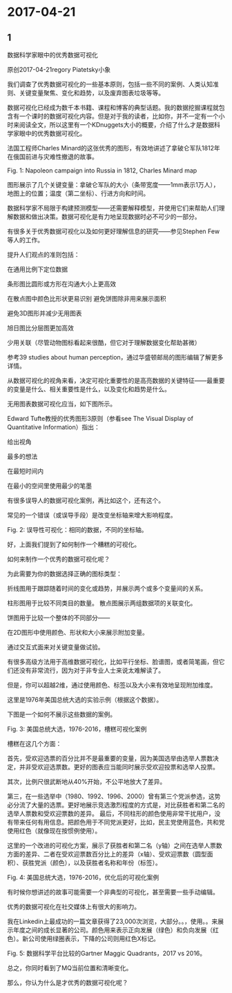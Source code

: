 # 2017-04-21

## 1

数据科学家眼中的优秀数据可视化

原创2017-04-21regory Piatetsky小象

我们调查了优秀数据可视化的一些基本原则，包括一些不同的案例、人类认知准则、关键变量聚焦、变化和趋势，以及废弃图表垃圾等等。

数据可视化已经成为数千本书籍、课程和博客的典型话题。我的数据挖掘课程就包含有一个课时的数据可视化内容。但是对于我的读者，比如你，并不一定有一个小时来阅读全文，所以这里有一个KDnuggets大小的概要，介绍了什么才是数据科学家眼中的优秀数据可视化。

法国工程师Charles Minard的这张优秀的图形，有效地讲述了拿破仑军队1812年在俄国前进与灾难性撤退的故事。

Fig. 1: Napoleon campaign into Russia in 1812, Charles Minard map

图形展示了几个关键变量：拿破仑军队的大小（条带宽度——1mm表示1万人），地图上的位置；温度（第二坐标）、行进方向和时间。

数据科学家不局限于构建预测模型——还需要解释模型，并使用它们来帮助人们理解数据和做出决策。数据可视化是有力地呈现数据时必不可少的一部分。

有很多关于优秀数据可视化以及如何更好理解信息的研究——参见Stephen Few等人的工作。

提升人们观点的准则包括：

在通用比例下定位数据

条形图比圆形或方形在沟通大小上更高效

在散点图中颜色比形状更易识别 避免饼图除非用来展示面积

避免3D图形并减少无用图表

旭日图比分层图更加高效

少用关联（尽管动物图标看起来很酷，但它对于理解数据变化帮助甚微）

参考39 studies about human perception，通过华盛顿邮局的图形编辑了解更多详情。

从数据可视化的视角来看，决定可视化重要性的是高亮数据的关键特征——最重要的变量是什么、相关重要性是什么，以及变化和趋势是什么。

无用图表数据可视化应当，如下图所示。

Edward Tufte教授的优秀图形3原则（参看see The Visual Display of Quantitative Information）指出：

给出视角

最多的想法

在最短时间内

在最小的空间里使用最少的笔墨

有很多误导人的数据可视化案例，再比如这个，还有这个。

常见的一个错误（或误导手段）是改变坐标轴来增大影响程度。

Fig. 2: 误导性可视化：相同的数据，不同的坐标轴。

好，上面我们提到了如何制作一个糟糕的可视化。

如何来制作一个优秀的数据可视化呢？

为此需要为你的数据选择正确的图标类型：

折线图用于跟踪随着时间的变化或趋势，并展示两个或多个变量间的关系。

柱形图用于比较不同类目的数量。 散点图展示两组数据项的关联变化。

饼图用于比较一个整体的不同部分——

在2D图形中使用颜色、形状和大小来展示附加变量。

通过交互式面来对关键变量做试验。

有很多高级方法用于高维数据可视化，比如平行坐标、脸谱图，或者简笔画，但它们还没有非常流行，因为对于非专业人士来说太难解读了。

但是，你可以超越2维，通过使用颜色、标签以及大小来有效地呈现附加维度。

这里是1976年美国总统大选的实验示例（根据这个数据）。

下图是一个如何不展示这些数据的案例。

Fig. 3: 美国总统大选，1976-2016，槽糕可视化案例

槽糕在这几个方面：

首先，受欢迎选票的百分比并不是最重要的变量，因为美国选举由选举人票数决定，并非受欢迎选票数。更好的图表应当能同时展示受欢迎投票和选举人投票。

其次，比例尺很武断地从40%开始，不公平地放大了差异。

第三，在一些选举中（1980、1992、1996、2000）曾有第三个党派参选，这势必分流了大量的选票。更好地展示竞选激烈程度的方式是，对比获胜者和第二名的选举人票数和受欢迎票数的差异。 最后，不同柱形的颜色使用非常干扰用户，没有带来任何有用信息。把颜色用于不同党派更好，比如，民主党使用蓝色，共和党使用红色（就像现在按惯例使用）。

这里的一个改进的可视化方案，展示了获胜者和第二名（y轴）之间在选举人票数方面的差异、二者在受欢迎票数百分比上的差异（x轴）、受欢迎票数（圆型面积）、获胜党派（颜色），以及获胜者名称和年份（标签）。

Fig. 4: 美国总统大选，1976-2016，优化后的可视化案例

有时候你想讲述的故事可能需要一个非典型的可视化，甚至需要一些手动编辑。

优秀的数据可视化在社交媒体上有很大的影响力。

我在Linkedin上最成功的一篇文章获得了23,000次浏览，大部分。。，使用。。来展示年度之间的成长显著的公司。颜色用来表示正向发展（绿色）和负向发展（红色）。新公司使用绿圈表示，下降的公司则用红色X标记。

Fig. 5: 数据科学平台比较的Gartner Maggic Quadrants，2017 vs 2016。

总之，你同时看到了MQ当前位置和清晰变化。

那么，你认为什么是才优秀的数据可视化呢？

